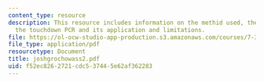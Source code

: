 ```yaml
---
content_type: resource
description: This resource includes information on the methid used, the primer selection,
  the touchdown PCR and its application and limitations.
file: https://ol-ocw-studio-app-production.s3.amazonaws.com/courses/7-349-biological-computing-at-the-crossroads-of-engineering-and-science-spring-2005/f52ec8262721cdc537445e62af362283_joshgrochowass2.pdf
file_type: application/pdf
resourcetype: Document
title: joshgrochowass2.pdf
uid: f52ec826-2721-cdc5-3744-5e62af362283
---
```

